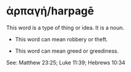 # ἁρπαγή/harpagē   
This word is a type of thing or idea. It is a noun.

* This word can mean robbery or theft.

* This word can mean greed or greediness.

See: Matthew 23:25; Luke 11:39; Hebrews 10:34

